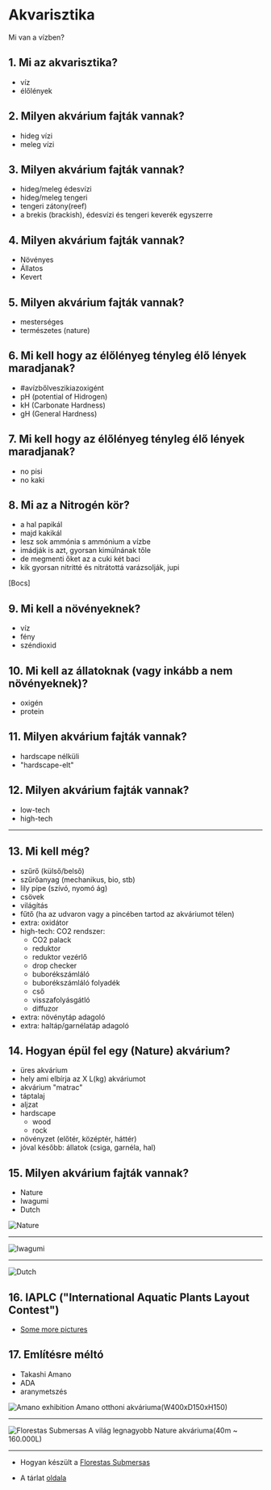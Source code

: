 <style>
  .page-header {
    background-image: none;
  }
</style>

# Akvarisztika

Mi van a vízben?

## 1. Mi az akvarisztika?

- víz
- élőlények

## 2. Milyen akvárium fajták vannak?

- hideg vízi
- meleg vízi

## 3. Milyen akvárium fajták vannak?

- hideg/meleg édesvízi
- hideg/meleg tengeri
- tengeri zátony(reef)
- a brekis (brackish), édesvízi és tengeri keverék egyszerre

## 4. Milyen akvárium fajták vannak?

- Növényes
- Állatos
- Kevert

## 5. Milyen akvárium fajták vannak?

- mesterséges
- természetes (nature)

## 6. Mi kell hogy az élőlényeg tényleg élő lények maradjanak?

- #avízbőlveszikiazoxigént
- pH (potential of Hidrogen)
- kH (Carbonate Hardness)
- gH (General Hardness)

## 7. Mi kell hogy az élőlényeg tényleg élő lények maradjanak?

- no pisi
- no kaki

## 8. Mi az a Nitrogén kör?

- a hal papikál
- majd kakikál
- lesz sok ammónia s ammónium a vízbe
- imádják is azt, gyorsan kimúlnának tőle
- de megmenti őket az a cuki két baci
- kik gyorsan nitritté és nitrátottá varázsolják, jupi

[Bocs]

## 9. Mi kell a növényeknek?

- víz
- fény
- széndioxid

## 10. Mi kell az állatoknak (vagy inkább a nem növényeknek)?

- oxigén
- protein

## 11. Milyen akvárium fajták vannak?

- hardscape nélküli
- "hardscape-elt"

## 12. Milyen akvárium fajták vannak?

- low-tech
- high-tech

***

## 13. Mi kell még?

- szűrő (külső/belső)
- szűrőanyag (mechanikus, bio, stb)
- lily pipe (szívó, nyomó ág)
- csövek
- világítás
- fűtő (ha az udvaron vagy a pincében tartod az akváriumot télen)
- extra: oxidátor
- high-tech: CO2 rendszer:
  - CO2 palack
  - reduktor
  - reduktor vezérlő
  - drop checker
  - buborékszámláló
  - buborékszámláló folyadék
  - cső
  - visszafolyásgátló
  - diffuzor
- extra: növénytáp adagoló
- extra: haltáp/garnélatáp adagoló

## 14. Hogyan épül fel egy (Nature) akvárium?

- üres akvárium
- hely ami elbírja az X L(kg) akváriumot
- akvárium "matrac"
- táptalaj
- aljzat
- hardscape
  - wood
  - rock
- növényzet (előtér, középtér, háttér)
- jóval később: állatok (csiga, garnéla, hal)

## 15. Milyen akvárium fajták vannak?

- Nature
- Iwagumi
- Dutch

![Nature](https://allaboutplantedaquariums.com/wp-content/uploads/2020/05/Nature-Style-12x12x10-in-Low-Tech-Aquascaped-by-Fritz-Rabaya-Philippines-1.jpeg)

***

![Iwagumi](https://www.adana.co.jp/wp-content/uploads/sites/3/2019/10/adareview_aj287-03.jpg)

***

![Dutch](https://external-preview.redd.it/9nnUrhv_DZc4xxTt8qw4Pbch4-vSMt8UptLhH-QVmXE.png?format=pjpg&auto=webp&s=7884cfb2710dbba05b4a450240609a0f0e4f0a1d)

## 16. IAPLC ("International Aquatic Plants Layout Contest")

- [Some more pictures](https://www.aqualibs.com/news/iaplc-2022-world-ranking-announcement/)

## 17. Említésre méltó

- Takashi Amano
- ADA
- aranymetszés

![Amano exhibition](https://www.adana.co.jp/en/contents/exhibition/img/works01.jpg)
Amano otthoni akváriuma(W400xD150xH150)

***

![Florestas Submersas](https://www.oceanario.pt/content/img/florestas_submersas_by_takashi_amano_pedro_a._pina_8.jpg)
A világ legnagyobb Nature akváriuma(40m ~ 160.000L)

***

- Hogyan készült a [Florestas Submersas](https://youtu.be/Kq5D8k4BVXs)

- A tárlat [oldala](https://www.oceanario.pt/en/exhibitions/forests-underwater/)
